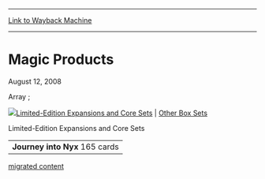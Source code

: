 
---
[Link to Wayback Machine](https://web.archive.org/web/20140924052126/http://magic.wizards.com/en/articles/archive/magic-products-2008-08-12)

[_metadata_:description]:- "Limited-Edition Expansions and Core Sets | Other Box Sets"
[_metadata_:generator]:- "Drupal 7 (http://drupal.org)"
[_metadata_:node]:- "186076"
[_metadata_:publish_date]:- "2008-08-12"
[_metadata_:source]:- "div-main"
[_metadata_:title]:- "Magic Products"
[_metadata_:wayback_capture_timestamp]:- "2014-09-24 05:21:26"
[_metadata_:wayback_raw_url]:- "https://web.archive.org/web/20140924052126id_/http://magic.wizards.com/en/articles/archive/magic-products-2008-08-12"
[_metadata_:wayback_url]:- "http://magic.wizards.com/en/articles/archive/magic-products-2008-08-12"
---





Magic Products
==============


August 12, 2008
 






 Array ;





![](https://media.wizards.com/images/magic/tcg/products/bng/iaxsknaw98922/headers/EN_BNG_InsideHeaders_MagicCardSets.jpg)[Limited-Edition Expansions and Core Sets](#sets) | [Other Box Sets](#other)

Limited-Edition Expansions and Core Sets


|  |
| --- |
|**Journey into Nyx**  165 cards | Coming   


  
[migrated content](/en/tags/migrated-content)





 
 





  







